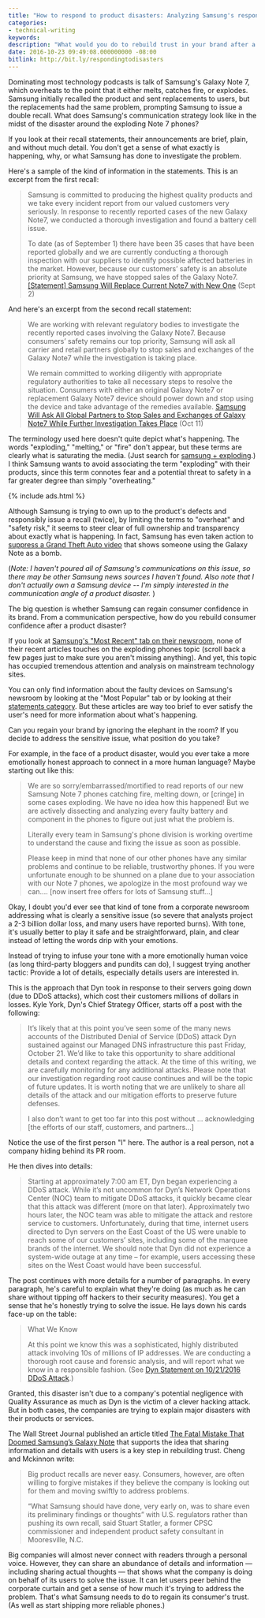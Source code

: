 ```yaml
---
title: "How to respond to product disasters: Analyzing Samsung's response to their exploding phones in contrast to Dyn's response to the DDoS attack"
categories:
- technical-writing
keywords:
description: "What would you do to rebuild trust in your brand after a product disaster like Samsung's exploding phones? I looked at Samsung's recall notice and newsroom articles to see what strategies they employed, but I found the communication brief, plain, and short of any detail that would help rekindle trust. If company's want to gain user trust, they must share more information and details with users, as Dyn did in their company blog posts after the recent DDoS attacks. Particularly, the information the company shares should align with the kind of information users want to see."
date: 2016-10-23 09:49:08.000000000 -08:00
bitlink: http://bit.ly/respondingtodisasters
---
```


Dominating most technology podcasts is talk of Samsung's Galaxy Note 7, which overheats to the point that it either melts, catches fire, or explodes. Samsung initially recalled the product and sent replacements to users, but the replacements had the same problem, prompting Samsung to issue a double recall. What does Samsung's communication strategy look like in the midst of the disaster around the exploding Note 7 phones?

If you look at their recall statements, their announcements are brief, plain, and without much detail. You don't get a sense of what exactly is happening, why, or what Samsung has done to investigate the problem.

Here's a sample of the kind of information in the statements. This is an excerpt from the first recall:

>Samsung is committed to producing the highest quality products and we take every incident report from our valued customers very seriously. In response to recently reported cases of the new Galaxy Note7, we conducted a thorough investigation and found a battery cell issue.
>
>To date (as of September 1) there have been 35 cases that have been reported globally and we are currently conducting a thorough inspection with our suppliers to identify possible affected batteries in the market. However, because our customers’ safety is an absolute priority at Samsung, we have stopped sales of the Galaxy Note7. [[Statement] Samsung Will Replace Current Note7 with New One](https://news.samsung.com/global/statement-on-galaxy-note7) (Sept 2)

And here's an excerpt from the second recall statement:

>We are working with relevant regulatory bodies to investigate the recently reported cases involving the Galaxy Note7. Because consumers’ safety remains our top priority, Samsung will ask all carrier and retail partners globally to stop sales and exchanges of the Galaxy Note7 while the investigation is taking place.
>
>We remain committed to working diligently with appropriate regulatory authorities to take all necessary steps to resolve the situation. Consumers with either an original Galaxy Note7 or replacement Galaxy Note7 device should power down and stop using the device and take advantage of the remedies available. [Samsung Will Ask All Global Partners to Stop Sales and Exchanges of Galaxy Note7 While Further Investigation Takes Place](https://news.samsung.com/global/samsung-will-ask-all-global-partners-to-stop-sales-and-exchanges-of-galaxy-note7-while-further-investigation-takes-place) (Oct 11)

The terminology used here doesn't quite depict what's happening. The words "exploding," "melting," or "fire" don't appear, but these terms are clearly what is saturating the media. (Just search for [samsung + exploding](https://www.google.com/webhp?sourceid=chrome-instant&ion=1&espv=2&ie=UTF-8#q=samsung%20exploding).) I think Samsung wants to avoid associating the term "exploding" with their products, since this term connotes fear and a potential threat to safety in a far greater degree than simply "overheating."

{% include ads.html %}

Although Samsung is trying to own up to the product's defects and responsibly issue a recall (twice), by limiting the terms to "overheat" and "safety risk," it seems to steer clear of full ownership and transparency about exactly what is happening. In fact, Samsung has even taken action to [suppress a Grand Theft Auto video](http://www.theverge.com/2016/10/19/13333386/samsung-galaxy-note-7-gta-mod-youtube-takedown) that shows someone using the Galaxy Note as a bomb.

(*Note: I haven't poured all of Samsung's communications on this issue, so there may be other Samsung news sources I haven't found. Also note that I don't actually own a Samsung device -- I'm simply interested in the communication angle of a product disaster.* )

The big question is whether Samsung can regain consumer confidence in its brand. From a communication perspective, how do you rebuild consumer confidence after a product disaster?

If you look at [Samsung's "Most Recent" tab on their newsroom](https://news.samsung.com/global/), none of their recent articles touches on the exploding phones topic (scroll back a few pages just to make sure you aren't missing anything). And yet, this topic has occupied tremendous attention and analysis on mainstream technology sites.

You can only find information about the faulty devices on Samsung's newsroom by looking at the "Most Popular" tab or by looking at their [statements category](https://news.samsung.com/global/category/press-resources/issuesfacts/statements). But these articles are way too brief to ever satisfy the user's need for more information about what's happening.

Can you regain your brand by ignoring the elephant in the room? If you decide to address the sensitive issue, what position do you take?

For example, in the face of a product disaster, would you ever take a more emotionally honest approach to connect in a more human language? Maybe starting out like this:

> We are so sorry/embarrassed/mortified to read reports of our new Samsung Note 7 phones catching fire, melting down, or [cringe] in some cases exploding. We have no idea how this happened! But we are actively dissecting and analyzing every faulty battery and component in the phones to figure out just what the problem is.
>
> Literally every team in Samsung's phone division is working overtime to understand the cause and fixing the issue as soon as possible.
>
> Please keep in mind that none of our other phones have any similar problems and continue to be reliable, trustworthy phones. If you were unfortunate enough to be shunned on a plane due to your association with our Note 7 phones, we apologize in the most profound way we can.... [now insert free offers for lots of Samsung stuff...]

Okay, I doubt you'd ever see that kind of tone from a corporate newsroom addressing what is clearly a sensitive issue (so severe that analysts project a 2-3 billion dollar loss, and many users have reported burns). With tone, it's usually better to play it safe and be straightforward, plain, and clear instead of letting the words drip with your emotions.

Instead of trying to infuse your tone with a more emotionally human voice (as long third-party bloggers and pundits can do), I suggest trying another tactic: Provide a lot of details, especially details users are interested in.

This is the approach that Dyn took in response to their servers going down (due to DDoS attacks), which cost their customers millions of dollars in losses. Kyle York, Dyn's Chief Strategy Officer, starts off a post with the following:

> It’s likely that at this point you’ve seen some of the many news accounts of the Distributed Denial of Service (DDoS) attack Dyn sustained against our Managed DNS infrastructure this past Friday, October 21. We’d like to take this opportunity to share additional details and context regarding the attack. At the time of this writing, we are carefully monitoring for any additional attacks. Please note that our investigation regarding root cause continues and will be the topic of future updates. It is worth noting that we are unlikely to share all details of the attack and our mitigation efforts to preserve future defenses.
>  
>  I also don’t want to get too far into this post without ... acknowledging [the efforts of our staff, customers, and partners...]

Notice the use of the first person "I" here. The author is a real person, not a company hiding behind its PR room.

He then dives into details:

>Starting at approximately 7:00 am ET, Dyn began experiencing a DDoS attack. While it’s not uncommon for Dyn’s Network Operations Center (NOC) team to mitigate DDoS attacks, it quickly became clear that this attack was different (more on that later). Approximately two hours later, the NOC team was able to mitigate the attack and restore service to customers. Unfortunately, during that time, internet users directed to Dyn servers on the East Coast of the US were unable to reach some of our customers’ sites, including some of the marquee brands of the internet. We should note that Dyn did not experience a system-wide outage at any time – for example, users accessing these sites on the West Coast would have been successful.

The post continues with more details for a number of paragraphs. In every paragraph, he's careful to explain what they're doing (as much as he can share without tipping off hackers to their security measures). You get a sense that he's honestly trying to solve the issue. He lays down his cards face-up on the table:

> What We Know
>
> At this point we know this was a sophisticated, highly distributed attack involving 10s of millions of IP addresses. We are conducting a thorough root cause and forensic analysis, and will report what we know in a responsible fashion. (See [Dyn Statement on 10/21/2016 DDoS Attack](http://hub.dyn.com/dyn-blog/dyn-statement-on-10-21-2016-ddos-attack).)

Granted, this disaster isn't due to a company's potential negligence with Quality Assurance as much as Dyn is the victim of a clever hacking attack. But in both cases, the companies are trying to explain major disasters with their products or services.

The Wall Street Journal published an article titled [The Fatal Mistake That Doomed Samsung’s Galaxy Note](http://www.wsj.com/articles/the-fatal-mistake-that-doomed-samsungs-galaxy-note-1477248978) that supports the idea that sharing information and details with users is a key step in rebuilding trust. Cheng and Mckinnon write:

> Big product recalls are never easy. Consumers, however, are often willing to forgive mistakes if they believe the company is looking out for them and moving swiftly to address problems.
>
> “What Samsung should have done, very early on, was to share even its preliminary findings or thoughts” with U.S. regulators rather than pushing its own recall, said Stuart Statler, a former CPSC commissioner and independent product safety consultant in Mooresville, N.C.

Big companies will almost never connect with readers through a personal voice. However, they can share an abundance of details and information &mdash; including sharing actual thoughts &mdash; that shows what the company is doing on behalf of its users to solve the issue. It can let users peer behind the corporate curtain and get a sense of how much it's trying to address the problem. That's what Samsung needs to do to regain its consumer's trust. (As well as start shipping more reliable phones.)
